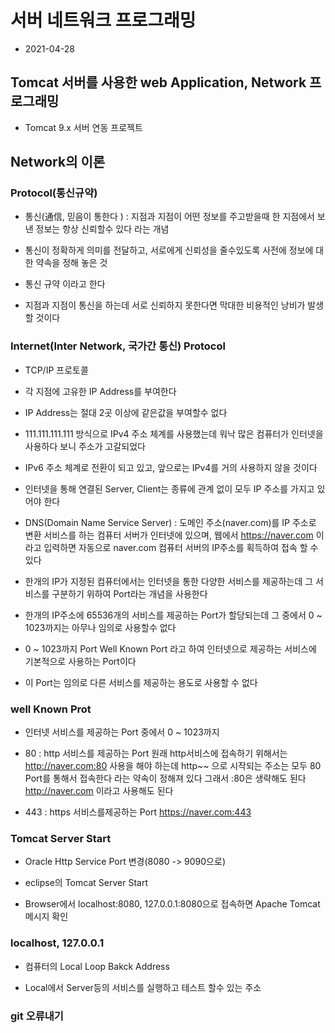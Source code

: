 # 서버 네트워크 프로그래밍 
* 2021-04-28
## Tomcat 서버를 사용한 web Application, Network 프로그래밍

* Tomcat 9.x 서버 연동 프로젝트

## Network의 이론
### Protocol(통신규약)
* 통신(通信, 믿음이 통한다 ) : 지점과 지점이 어떤 정보를 주고받을때 한 지점에서 
		보낸 정보는 항상 신뢰할수 있다 라는 개념

* 통신이 정확하게 의미를 전달하고, 서로에게 신뢰성을 줄수있도록
	사전에 정보에 대한 약속을 정해 놓은 것 

* 통신 규약 이라고 한다

* 지점과 지점이 통신을 하는데 서로 신뢰하지 못한다면 막대한 비용적인 낭비가
	발생할 것이다

### Internet(Inter Network, 국가간 통신) Protocol
* TCP/IP 프로토콜
* 각 지점에 고유한 IP Address를 부여한다

* IP Address는 절대 2곳 이상에 같은값을 부여할수 없다

* 111.111.111.111 방식으로 IPv4 주소 체계를 사용했는데
	워낙 많은 컴퓨터가 인터넷을 사용하다 보니 주소가 고갈되었다 

* IPv6 주소 체계로 전환이 되고 있고, 앞으로는 IPv4를 
	거의 사용하지 않을 것이다 

* 인터넷을 통해 연결된 Server, Client는 종류에 관계 없이 
	모두 IP 주소를 가지고 있어야 한다 

* DNS(Domain Name Service Server) : 도메인 주소(naver.com)를 IP 주소로 
	변환 서비스를 하는 컴퓨터 서버가 인터넷에 있으며, 웹에서 https://naver.com 이라고 
	입력하면 자동으로 naver.com 컴퓨터 서버의 IP주소를 획득하여 
	접속 할 수 있다 

* 한개의 IP가 지정된 컴퓨터에서는 인터넷을 통한 다양한 서비스를 제공하는데 
	그 서비스를 구분하기 위하여 Port라는 개념을 사용한다 

* 한개의  IP주소에 65536개의 서비스를 제공하는 Port가 할당되는데
	그 중에서 0 ~ 1023까지는 아무나 임의로 사용할수 없다 

* 0 ~ 1023까지 Port Well Known Port 라고 하여 인터넷으로 제공하는 서비스에 
	기본적으로 사용하는 Port이다 

* 이 Port는 임의로 다른 서비스를 제공하는 용도로 사용할 수 없다 

### well Known Prot 
* 인터넷 서비스를 제공하는 Port 중에서 0 ~ 1023까지 
* 80 : http 서비스를 제공하는 Port
	원래 http서비스에 접속하기 위해서는 http://naver.com:80 사용을 해야 하는데 
	http~~ 으로 시작되는 주소는 모두 80 Port를 통해서 접속한다 라는 약속이 정해져 있다 
	그래서 :80은 생략해도 된다 http://naver.com 이라고 사용해도 된다 

* 443 : https 서비스를제공하는 Port
	https://naver.com:443

### Tomcat Server Start
* Oracle Http Service Port 변경(8080 -> 9090으로)

* eclipse의 Tomcat Server Start

* Browser에서 localhost:8080, 127.0.0.1:8080으로 접속하면
	Apache Tomcat 메시지 확인

### localhost, 127.0.0.1
* 컴퓨터의 Local Loop Bakck Address

* Local에서 Server등의 서비스를 실행하고 테스트 할수 있는 주소

### git 오류내기


